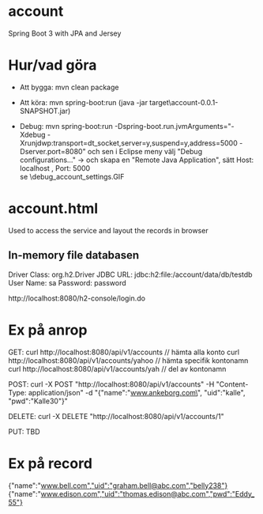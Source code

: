 # account
Spring Boot 3 with JPA and Jersey


Hur/vad göra
============

- Att bygga: mvn clean package 
- Att köra:  mvn spring-boot:run    (java -jar target\account-0.0.1-SNAPSHOT.jar)

- Debug: mvn spring-boot:run -Dspring-boot.run.jvmArguments="-Xdebug -Xrunjdwp:transport=dt_socket,server=y,suspend=y,address=5000 -Dserver.port=8080"
 och sen i Eclipse meny välj "Debug configurations..." -> och skapa en "Remote Java Application", 
 sätt Host: localhost , Port: 5000   
 se \debug_account_settings.GIF


account.html
=============

Used to access the service and layout the records in browser

In-memory file databasen
----------------------------
Driver Class: org.h2.Driver
JDBC URL: jdbc:h2:file:<project path>/account/data/db/testdb
User Name: sa
Password: password

http://localhost:8080/h2-console/login.do   



Ex på anrop
===========
GET: 
 curl http://localhost:8080/api/v1/accounts     	// hämta alla konto
 curl http://localhost:8080/api/v1/accounts/yahoo	// hämta specifik kontonamn 
 curl http://localhost:8080/api/v1/accounts/yah		// del av kontonamn


POST:
 curl -X POST "http://localhost:8080/api/v1/accounts" -H "Content-Type: application/json" -d "{\"name\":\"www.ankeborg.com\", \"uid\":\"kalle\", \"pwd\":\"Kalle30\"}"


DELETE:
 curl -X DELETE "http://localhost:8080/api/v1/accounts/1" 
 
PUT:
 TBD 
 
 
Ex på record
============
{"name":"www.bell.com","uid":"graham.bell@abc.com","belly238"}
{"name":"www.edison.com","uid":"thomas.edison@abc.com","pwd":"Eddy_55"}

